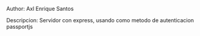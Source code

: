 Author: Axl Enrique Santos

Descripcion: 
Servidor con express, usando como metodo de autenticacion passportjs